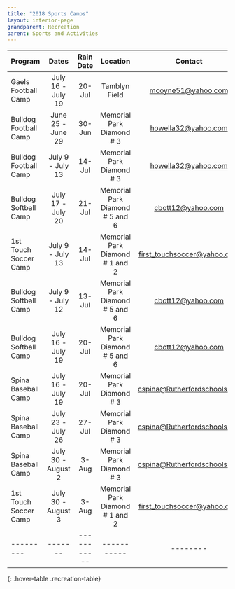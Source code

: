 ```yaml
---
title: "2018 Sports Camps"
layout: interior-page
grandparent: Recreation
parent: Sports and Activities
---
```

 

| Program | Dates | Rain Date |	Location | Contact | 
|:--------|:-----:|:---------:|:--------:|:-------:|
| Gaels Football Camp | July 16 - July 19 | 20-Jul | Tamblyn Field | mcoyne51@yahoo.com | 
| Bulldog Football Camp | June 25 - June 29 | 30-Jun | Memorial Park Diamond # 3 | howella32@yahoo.com |
| Bulldog Football Camp | July 9 - July 13 | 14-Jul | Memorial Park Diamond # 3 | howella32@yahoo.com |
| Bulldog Softball Camp | July 17 - July 20 | 21-Jul | Memorial Park Diamond # 5 and 6 | cbott12@yahoo.com |
| 1st Touch Soccer Camp | July 9 - July 13 | 14-Jul | Memorial Park Diamond # 1 and 2 | first_touchsoccer@yahoo.com |
| Bulldog Softball Camp | July 9 - July 12 | 13-Jul | Memorial Park Diamond # 5 and 6 | cbott12@yahoo.com |
| Bulldog Softball Camp | July 16 - July 19 | 20-Jul | Memorial Park Diamond # 5 and 6 | cbott12@yahoo.com |
| Spina Baseball Camp | July 16 - July 19 | 20-Jul | Memorial Park Diamond # 3 | cspina@Rutherfordschools.org |
| Spina Baseball Camp | July 23 - July 26 | 27-Jul | Memorial Park Diamond # 3 | cspina@Rutherfordschools.org |
| Spina Baseball Camp | July 30 - August 2 | 3-Aug | Memorial Park Diamond # 3 | cspina@Rutherfordschools.org |
| 1st Touch Soccer Camp | July 30 - August 3 | 3-Aug | Memorial Park Diamond # 1 and 2 | first_touchsoccer@yahoo.com |
|---------|-------|-----------|-----------|--------|
{: .hover-table .recreation-table}
